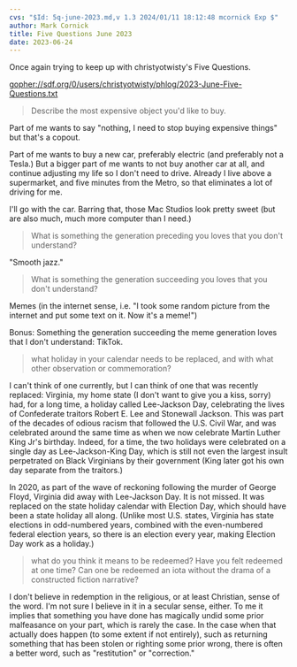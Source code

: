 ```yaml
---
cvs: "$Id: 5q-june-2023.md,v 1.3 2024/01/11 18:12:48 mcornick Exp $"
author: Mark Cornick
title: Five Questions June 2023
date: 2023-06-24
---
```

Once again trying to keep up with christyotwisty's Five Questions.

[gopher://sdf.org/0/users/christyotwisty/phlog/2023-June-Five-Questions.txt](gopher://sdf.org/0/users/christyotwisty/phlog/2023-June-Five-Questions.txt)


> Describe the most expensive object you'd like to buy.

Part of me wants to say "nothing, I need to stop buying expensive things" but that's a copout.

Part of me wants to buy a new car, preferably electric (and preferably not a Tesla.) But a bigger part of me wants to not buy another car at all, and continue adjusting my life so I don't need to drive. Already I live above a supermarket, and five minutes from the Metro, so that eliminates a lot of driving for me.

I'll go with the car. Barring that, those Mac Studios look pretty sweet (but are also much, much more computer than I need.)

> What is something the generation preceding you loves that you don't understand?

"Smooth jazz."

> What is something the generation succeeding you loves that you don't understand?

Memes (in the internet sense, i.e. "I took some random picture from the internet and put some text on it. Now it's a meme!")

Bonus: Something the generation succeeding the meme generation loves that I don't understand: TikTok.

> what holiday in your calendar needs to be replaced, and with what other observation or commemoration?

I can't think of one currently, but I can think of one that was recently replaced: Virginia, my home state (I don't want to give you a kiss, sorry) had, for a long time, a holiday called Lee-Jackson Day, celebrating the lives of Confederate traitors Robert E. Lee and Stonewall Jackson. This was part of the decades of odious racism that followed the U.S. Civil War, and was celebrated around the same time as when we now celebrate Martin Luther King Jr's birthday. Indeed, for a time, the two holidays were celebrated on a single day as Lee-Jackson-King Day, which is still not even the largest insult perpetrated on Black Virginians by their government (King later got his own day separate from the traitors.)

In 2020, as part of the wave of reckoning following the murder of George Floyd, Virginia did away with Lee-Jackson Day. It is not missed. It was replaced on the state holiday calendar with Election Day, which should have been a state holiday all along. (Unlike most U.S. states, Virginia has state elections in odd-numbered years, combined with the even-numbered federal election years, so there is an election every year, making Election Day work as a holiday.)

> what do you think it means to be redeemed? Have you felt redeemed at one time? Can one be redeemed an iota without the drama of a constructed fiction narrative?

I don't believe in redemption in the religious, or at least Christian, sense of the word. I'm not sure I believe in it in a secular sense, either. To me it implies that something you have done has magically undid some prior malfeasance on your part, which is rarely the case.  In the case when that actually does happen (to some extent if not entirely), such as returning something that has been stolen or righting some prior wrong, there is often a better word, such as "restitution" or "correction."
